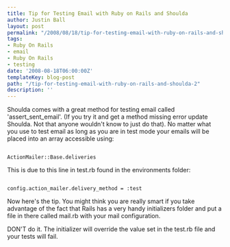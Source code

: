 ```yaml
---
title: Tip for Testing Email with Ruby on Rails and Shoulda
author: Justin Ball
layout: post
permalink: "/2008/08/18/tip-for-testing-email-with-ruby-on-rails-and-shoulda-2/"
tags:
- Ruby On Rails
- email
- Ruby On Rails
- testing
date: '2008-08-18T06:00:00Z'
templateKey: blog-post
path: "/tip-for-testing-email-with-ruby-on-rails-and-shoulda-2"
description: ''
---
```


Shoulda comes with a great method for testing email called 'assert_sent_email'.  (If you try it and get a method missing error update Shoulda.  Not that anyone wouldn't know to just do that).  No matter what you use to test email as long as you are in test mode your emails will be placed into an array accessible using:
<pre><code class="ruby">
ActionMailer::Base.deliveries
</pre></code>

This is due to this line in test.rb found in the environments folder:
<pre><code class="ruby">
config.action_mailer.delivery_method = :test
</pre></code>

Now here's the tip.  You might think you are really smart if you take advantage of the fact that Rails has a very handy initializers folder and put a file in there called mail.rb with your mail configuration.

DON'T do it.  The initializer will override the value set in the test.rb file and your tests will fail.
